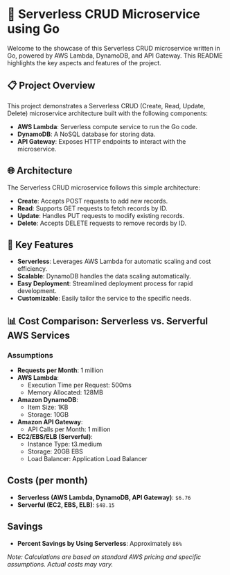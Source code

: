 # 🚀 Serverless CRUD Microservice using Go

Welcome to the showcase of this Serverless CRUD microservice written in Go, powered by AWS Lambda, DynamoDB, and API Gateway. This README highlights the key aspects and features of the project.

## 📋 Project Overview

This project demonstrates a Serverless CRUD (Create, Read, Update, Delete) microservice architecture built with the following components:

- **AWS Lambda**: Serverless compute service to run the Go code.
- **DynamoDB**: A NoSQL database for storing data.
- **API Gateway**: Exposes HTTP endpoints to interact with the microservice.

## 🌐 Architecture

The Serverless CRUD microservice follows this simple architecture:

- **Create**: Accepts POST requests to add new records.
- **Read**: Supports GET requests to fetch records by ID.
- **Update**: Handles PUT requests to modify existing records.
- **Delete**: Accepts DELETE requests to remove records by ID.

## 🚀 Key Features

- **Serverless**: Leverages AWS Lambda for automatic scaling and cost efficiency.
- **Scalable**: DynamoDB handles the data scaling automatically.
- **Easy Deployment**: Streamlined deployment process for rapid development.
- **Customizable**: Easily tailor the service to the specific needs.

## 📊 Cost Comparison: Serverless vs. Serverful AWS Services

### Assumptions
- **Requests per Month**: 1 million
- **AWS Lambda**:
  - Execution Time per Request: 500ms
  - Memory Allocated: 128MB
- **Amazon DynamoDB**:
  - Item Size: 1KB
  - Storage: 10GB
- **Amazon API Gateway**:
  - API Calls per Month: 1 million
- **EC2/EBS/ELB (Serverful)**:
  - Instance Type: t3.medium
  - Storage: 20GB EBS
  - Load Balancer: Application Load Balancer

## Costs (per month)
- **Serverless (AWS Lambda, DynamoDB, API Gateway)**: `$6.76`
- **Serverful (EC2, EBS, ELB)**: `$48.15`

## Savings
- **Percent Savings by Using Serverless**: Approximately `86%`

*Note: Calculations are based on standard AWS pricing and specific assumptions. Actual costs may vary.*
